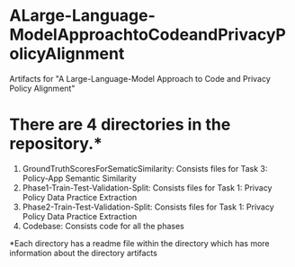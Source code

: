 # ALarge-Language-ModelApproachtoCodeandPrivacyPolicyAlignment
Artifacts for "A Large-Language-Model Approach to Code and Privacy Policy Alignment"


# There are 4 directories in the repository.* 
1. GroundTruthScoresForSematicSimilarity: Consists files for Task 3: Policy-App Semantic Similarity 
2. Phase1-Train-Test-Validation-Split: Consists files for Task 1: Privacy Policy Data Practice Extraction
3. Phase2-Train-Test-Validation-Split: Consists files for Task 1: Privacy Policy Data Practice Extraction
4. Codebase: Consists code for all the phases 

*Each directory has a readme file within the directory which has more information about the directory artifacts 



